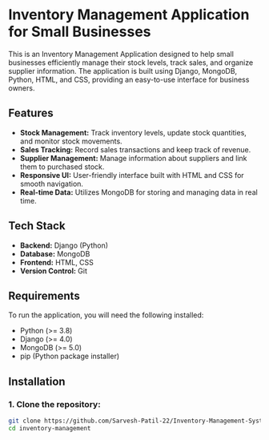 # Inventory Management Application for Small Businesses

This is an Inventory Management Application designed to help small businesses efficiently manage their stock levels, track sales, and organize supplier information. The application is built using Django, MongoDB, Python, HTML, and CSS, providing an easy-to-use interface for business owners.

## Features

- **Stock Management:** Track inventory levels, update stock quantities, and monitor stock movements.
- **Sales Tracking:** Record sales transactions and keep track of revenue.
- **Supplier Management:** Manage information about suppliers and link them to purchased stock.
- **Responsive UI:** User-friendly interface built with HTML and CSS for smooth navigation.
- **Real-time Data:** Utilizes MongoDB for storing and managing data in real time.

## Tech Stack

- **Backend:** Django (Python)
- **Database:** MongoDB
- **Frontend:** HTML, CSS
- **Version Control:** Git

## Requirements

To run the application, you will need the following installed:

- Python (>= 3.8)
- Django (>= 4.0)
- MongoDB (>= 5.0)
- pip (Python package installer)

## Installation

### 1. Clone the repository:

```bash
git clone https://github.com/Sarvesh-Patil-22/Inventory-Management-System.git
cd inventory-management
